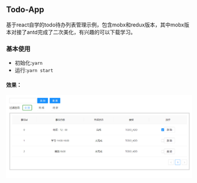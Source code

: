 ## Todo-App
基于react自学的todo待办列表管理示例，包含mobx和redux版本，其中mobx版本对接了antd完成了二次美化，有兴趣的可以下载学习。

### 基本使用
+ 初始化:```yarn```
+ 运行:```yarn start```
#### 效果：
![img.png](img.png)